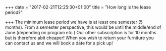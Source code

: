 +++
date = "2017-02-21T12:25:30+01:00"
title = "How long is the lease period?"

+++
The minimum lease period we have is at least one semester (5 months). From a semester perspective, this would be until the middle/end of June (depending on program etc.) Our other subscription is for 10 months but is therefore abit cheaper! When you wish to return your furniture you can contact us and we will book a date for a pick up!